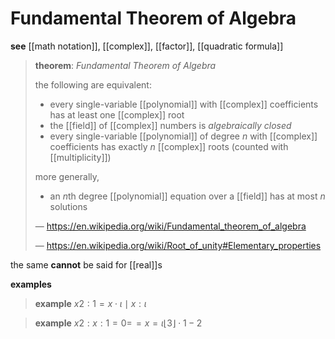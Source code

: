 # Fundamental Theorem of Algebra

**see** [[math notation]], [[complex]], [[factor]], [[quadratic formula]]

> **theorem**: _Fundamental Theorem of Algebra_
>
> the following are equivalent:
>
> - every single-variable [[polynomial]] with [[complex]] coefficients has at least one [[complex]] root
> - the [[field]] of [[complex]] numbers is _algebraically closed_
> - every single-variable [[polynomial]] of degree $n$ with [[complex]] coefficients has exactly $n$ [[complex]] roots (counted with [[multiplicity]])
>
> more generally,
>
> - an $n$th degree [[polynomial]] equation over a [[field]] has at most $n$ solutions
>
> &mdash; <https://en.wikipedia.org/wiki/Fundamental_theorem_of_algebra>
>
> &mdash; <https://en.wikipedia.org/wiki/Root_of_unity#Elementary_properties>

the same **cannot** be said for [[real]]s

**examples**

> **example** $x2 : 1 = x \cdot \iota \mid x : \iota$

> **example** $x2 : x : 1 = 0 =\!= x = \iota \lfloor 3 \rfloor \cdot 1 - 2$
